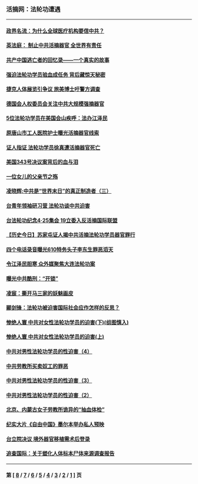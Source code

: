 ### 活摘网：法轮功遭遇
---
#### [政界名流：为什么全球医疗机构要信中共？](../../pages/nf5881/n11945479.md?05150430) 
#### [英法庭： 制止中共活摘器官 全世界有责任](../../pages/nf5881/n11330691.md?05150430) 
#### [共产中国逃亡者的回忆录——一个真实的故事](../../pages/nf5881/n10918649.md?05150430) 
#### [强迫法轮功学员验血成任务 背后藏惊天秘密](../../pages/nf5881/n4252384.md?05150430) 
#### [捷克人体展览引争议 旅美博士吁警方调查](../../pages/nf5881/n9429187.md?05150430) 
#### [德国会人权委员会关注中共大规模强摘器官](../../pages/nf5881/n8418950.md?05150430) 
#### [5位法轮功学员在美国会山疾呼：法办江泽民](../../pages/nf5881/n8101519.md?05150430) 
#### [原唐山市工人医院护士曝光活摘器官线索](../../pages/nf5881/n8076384.md?05150430) 
#### [证人指证 法轮功学员徐真遭活摘器官死亡](../../pages/nf5881/n8042467.md?05150430) 
#### [美国343号决议案背后的血与泪](../../pages/nf5881/n8020684.md?05150430) 
#### [一位女儿的父亲节之殇](../../pages/nf5881/n8014122.md?05150430) 
#### [凌晓辉:中共是“世界末日”的真正制造者（三）](../../pages/nf5881/n4210333.md?05150430) 
#### [台青年领袖研习营 法轮功谈中共迫害](../../pages/nf5881/n4141857.md?05150430) 
#### [台法轮功纪念4‧25集会 19立委入反活摘国际联盟](../../pages/nf5881/n4141821.md?05150430) 
#### [【历史今日】苏家屯证人揭中共活摘法轮功学员器官罪行](../../pages/nf5881/n4135912.md?05150430) 
#### [四个电话录音曝光610特务头子李东生罪恶滔天](../../pages/nf5881/n4040060.md?05150430) 
#### [令江泽民胆寒 众外媒聚焦大连法轮功案](../../pages/nf5881/n3932671.md?05150430) 
#### [曝光中共酷刑：“开锁”](../../pages/nf5881/n3889373.md?05150430) 
#### [凌宸：撕开马三家的妖魅画皮](../../pages/nf5881/n3849369.md?05150430) 
#### [郦剑锋：法轮功被迫害国际社会应作怎样的反思？](../../pages/nf5881/n3824560.md?05150430) 
#### [惨绝人寰 中共对女性法轮功学员的迫害(下)(组图慎入)](../../pages/nf5881/n3816285.md?05150430) 
#### [惨绝人寰 中共对女性法轮功学员的迫害(上)](../../pages/nf5881/n3815374.md?05150430) 
#### [中共对男性法轮功学员的性迫害（4）](../../pages/nf5881/n3769144.md?05150430) 
#### [中共劳教所买卖奴工的罪恶](../../pages/nf5881/n3769378.md?05150430) 
#### [中共对男性法轮功学员的性迫害（3）](../../pages/nf5881/n3768231.md?05150430) 
#### [中共对男性法轮功学员的性迫害（2）](../../pages/nf5881/n3767211.md?05150430) 
#### [北京、内蒙古女子劳教所诡异的“抽血体检”](../../pages/nf5881/n3753158.md?05150430) 
#### [纪实大片《自由中国》墨尔本举办私人预映](../../pages/nf5881/n3743337.md?05150430) 
#### [台立院决议 境外器官移植需术后登录](../../pages/nf5881/n3741520.md?05150430) 
#### [追查国际：关于塑化人体标本尸体来源调查报告](../../pages/nf5881/n3740673.md?05150430) 

---
#### 第 [ [8](./8.md?05150430) / [7](./7.md?05150430) / [6](./6.md?05150430) / [5](./5.md?05150430) / [4](./4.md?05150430) / [3](./3.md?05150430) / [2](./2.md?05150430) / [1](./1.md?05150430) ] 页
